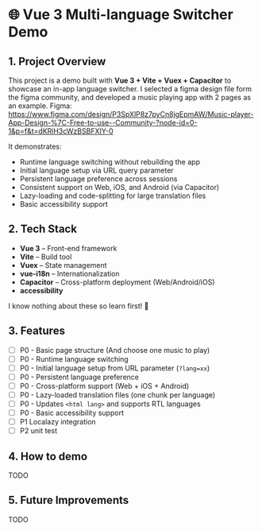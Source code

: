 # 🌐 Vue 3 Multi-language Switcher Demo

## 1. Project Overview
This project is a demo built with **Vue 3 + Vite + Vuex + Capacitor** to showcase an in-app language switcher.  I selected a figma design file form the figma community, and developed a music playing app with 2 pages as an example.
Figma: https://www.figma.com/design/P3SpXlP8z7pyCn8jgEpmAW/Music-player-App-Design-%7C-Free-to-use--Community-?node-id=0-1&p=f&t=dKRlH3cWzBSBFXIY-0

It demonstrates:
- Runtime language switching without rebuilding the app
- Initial language setup via URL query parameter
- Persistent language preference across sessions
- Consistent support on Web, iOS, and Android (via Capacitor)
- Lazy-loading and code-splitting for large translation files
- Basic accessibility support 

## 2. Tech Stack
- **Vue 3** – Front-end framework  
- **Vite** – Build tool  
- **Vuex** – State management  
- **vue-i18n** – Internationalization  
- **Capacitor** – Cross-platform deployment (Web/Android/iOS)  
- **accessibility**

I know nothing about these so learn first! 🧐

## 3. Features
- [ ] P0 - Basic page structure (And choose one music to play)
- [ ] P0 - Runtime language switching 
- [ ] P0 - Initial language setup from URL parameter (`?lang=xx`)  
- [ ] P0 - Persistent language preference  
- [ ] P0 - Cross-platform support (Web + iOS + Android)  
- [ ] P0 - Lazy-loaded translation files (one chunk per language)  
- [ ] P0 - Updates `<html lang>` and supports RTL languages  
- [ ] P0 - Basic accessibility support  
- [ ] P1 Localazy integration  
- [ ] P2 unit test

## 4. How to demo

TODO


## 5. Future Improvements
TODO
